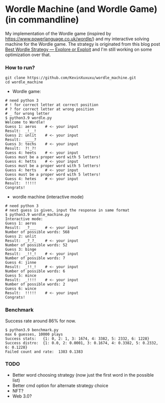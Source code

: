 # Wordle Machine (and Wordle Game) (in commandline)

My implementation of the Wordle game (inspired by https://www.powerlanguage.co.uk/wordle/) and my interactive solving machine for the Wordle game. The strategy is originated from this blog post [Best Wordle Strategy — Explore or Exploit](https://slc.is/#Best%20Wordle%20Strategy%20%E2%80%94%20Explore%20or%20Exploit) and I'm still working on some optimization over that.

### How to run?

```shell
git clone https://github.com/KevinXuxuxu/wordle_machine.git
cd wordle_machine
```

- Wordle game:
```shell
# need python 3
# ! for correct letter at correct position
# ? for correct letter at wrong position
# _ for wrong letter
$ python3.9 wordle.py        
Welcome to Wordle!
Guess 1: aeros    # <- your input
Result:  _!__!
Guess 2: unlit    # <- your input
Result:  ____?
Guess 3: techs    # <- your input
Result:  ?!_?!
Guess 4: heets    # <- your input
Guess must be a proper word with 5 letters!
Guess 4: hetts    # <- your input
Guess must be a proper word with 5 letters!
Guess 4: herts    # <- your input
Guess must be a proper word with 5 letters!
Guess 4: hetes    # <- your input
Result:  !!!!!
Congrats!
```

- wordle machine (interactive mode)
```shell
# need python 3
# next guess is given, input the response in same format
$ python3.9 wordle_machine.py
Interactive mode:
Guess 1: aeros
Result:  _?___    # <- your input
Number of possible words: 568
Guess 2: unlit
Result:  _?_?_    # <- your input
Number of possible words: 52
Guess 3: binge
Result:  _!!_!    # <- your input
Number of possible words: 7
Guess 4: jinne
Result:  _!!_!    # <- your input
Number of possible words: 6
Guess 5: mince
Result:  _!!!!    # <- your input
Number of possible words: 2
Guess 6: wince
Result:  !!!!!    # <- your input
Congrats!
```

### Benchmark
Success rate around 86% for now.
```shell
$ python3.9 benchmark.py
max 6 guesses, 10000 plays
Success stats:   {1: 0, 2: 1, 3: 1674, 4: 3382, 5: 2332, 6: 1228}
Success distro:  {1: 0.0, 2: 0.0001, 3: 0.1674, 4: 0.3382, 5: 0.2332, 6: 0.1228}
Failed count and rate:  1383 0.1383
```

### TODO
- Better word choosing strategy (now just the first word in the possible list)
- Better cmd option for alternate strategy choice
- NFT?
- Web 3.0?